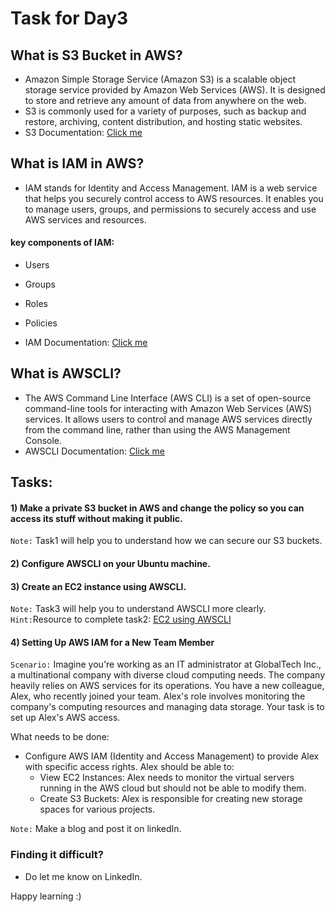 # Task for Day3

## What is S3 Bucket in AWS?

- Amazon Simple Storage Service (Amazon S3) is a scalable object storage service provided by Amazon Web Services (AWS). It is designed to store and retrieve any amount of data from anywhere on the web.
- S3 is commonly used for a variety of purposes, such as backup and restore, archiving, content distribution, and hosting static websites.
- S3 Documentation: <a href="https://docs.aws.amazon.com/s3/?icmpid=docs_homepage_featuredsvcs">Click me</a>

## What is IAM in AWS?

- IAM stands for Identity and Access Management. IAM is a web service that helps you securely control access to AWS resources. It enables you to manage users, groups, and permissions to securely access and use AWS services and resources.

#### key components of IAM:

- Users
- Groups
- Roles
- Policies
  
- IAM Documentation: <a href="https://aws.amazon.com/iam/?gclid=Cj0KCQiA67CrBhC1ARIsACKAa8QO24yZlrPkHNhtrrjI1zqNu85WCpVUCJgiNaYEouhOX5HIRu1QUTsaAroQEALw_wcB&trk=858d3377-dc99-4b71-b7d9-dfbd53b3fb6c&sc_channel=ps&ef_id=Cj0KCQiA67CrBhC1ARIsACKAa8QO24yZlrPkHNhtrrjI1zqNu85WCpVUCJgiNaYEouhOX5HIRu1QUTsaAroQEALw_wcB:G:s&s_kwcid=AL!4422!3!651612429263!p!!g!!amazon%20iam!19836375022!146902912293">Click me</a>

## What is AWSCLI?

- The AWS Command Line Interface (AWS CLI) is a set of open-source command-line tools for interacting with Amazon Web Services (AWS) services. It allows users to control and manage AWS services directly from the command line, rather than using the AWS Management Console.
- AWSCLI Documentation: <a href="https://docs.aws.amazon.com/cli/latest/userguide/cli-chap-welcome.html">Click me</a>

## Tasks:
#### 1) Make a private S3 bucket in AWS and change the policy so you can access its stuff without making it public.<br>
`Note:` Task1 will help you to understand how we can secure our S3 buckets.

#### 2) Configure AWSCLI on your Ubuntu machine.
   
#### 3) Create an EC2 instance using AWSCLI.<br>
`Note:` Task3 will help you to understand AWSCLI more clearly.<br>
`Hint:`Resource to complete task2: <a href="https://madhup.hashnode.dev/creating-an-ec2-instance-on-aws-using-awscli"> EC2 using AWSCLI</a>

#### 4) Setting Up AWS IAM for a New Team Member<br>
`Scenario:` Imagine you're working as an IT administrator at GlobalTech Inc., a multinational company with diverse cloud computing needs. The company heavily relies on AWS services for its operations. You have a new colleague, Alex, who recently joined your team. Alex's role involves monitoring the company's computing resources and managing data storage. Your task is to set up Alex's AWS access.<br>
  
  What needs to be done: 
  - Configure AWS IAM (Identity and Access Management) to provide Alex with specific access rights. Alex should be able to:
    - View EC2 Instances: Alex needs to monitor the virtual servers running in the AWS cloud but should not be able to modify them.
    - Create S3 Buckets: Alex is responsible for creating new storage spaces for various projects.

`Note:` Make a blog and post it on linkedIn.

### Finding it difficult?
- Do let me know on LinkedIn.
  
Happy learning :)
